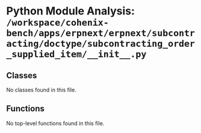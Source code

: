 # Python Module Analysis: `/workspace/cohenix-bench/apps/erpnext/erpnext/subcontracting/doctype/subcontracting_order_supplied_item/__init__.py`

## Classes

No classes found in this file.


## Functions

No top-level functions found in this file.
